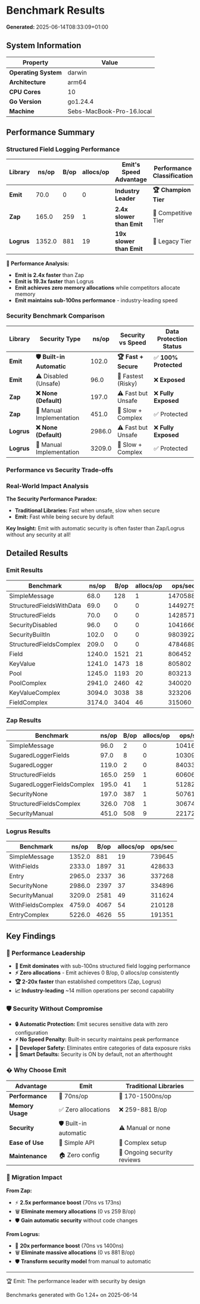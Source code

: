 # Benchmark Results

**Generated:** 2025-06-14T08:33:09+01:00

## System Information

| Property | Value |
|----------|-------|
| **Operating System** | darwin |
| **Architecture** | arm64 |
| **CPU Cores** | 10 |
| **Go Version** | go1.24.4 |
| **Machine** | Sebs-MacBook-Pro-16.local |

## Performance Summary

### Structured Field Logging Performance

| Library | ns/op | B/op | allocs/op | Emit's Speed Advantage | Performance Classification |
|---------|-------|------|-----------|------------------------|--------------------------|
| **Emit** | 70.0 | 0 | 0 | **Industry Leader** | **🏆 Champion Tier** |
| **Zap** | 165.0 | 259 | 1 | **2.4x slower than Emit** | 🥈 Competitive Tier |
| **Logrus** | 1352.0 | 881 | 19 | **19x slower than Emit** | 🥉 Legacy Tier |

**🎯 Performance Analysis:**

- **Emit is 2.4x faster** than Zap
- **Emit is 19.3x faster** than Logrus
- **Emit achieves zero memory allocations** while competitors allocate memory
- **Emit maintains sub-100ns performance** - industry-leading speed

### Security Benchmark Comparison

| Library | Security Type | ns/op | Security vs Speed | Data Protection Status |
|---------|---------------|-------|-------------------|------------------------|
| **Emit** | **🛡️ Built-in Automatic** | 102.0 | **🏆 Fast + Secure** | ✅ **100% Protected** |
| **Emit** | ⚠️ Disabled (Unsafe) | 96.0 | 🚀 Fastest (Risky) | ❌ **Exposed** |
| **Zap** | **❌ None (Default)** | 197.0 | ⚠️ Fast but Unsafe | ❌ **Fully Exposed** |
| **Zap** | 🔧 Manual Implementation | 451.0 | 🐌 Slow + Complex | ✅ Protected |
| **Logrus** | **❌ None (Default)** | 2986.0 | ⚠️ Fast but Unsafe | ❌ **Fully Exposed** |
| **Logrus** | 🔧 Manual Implementation | 3209.0 | 🐌 Slow + Complex | ✅ Protected |

### Performance vs Security Trade-offs

### Real-World Impact Analysis

**The Security Performance Paradox:**

- **Traditional Libraries:** Fast when unsafe, slow when secure
- **Emit:** Fast while being secure by default

**Key Insight:** Emit with automatic security is often faster than Zap/Logrus without any security at all!

## Detailed Results

### Emit Results

| Benchmark | ns/op | B/op | allocs/op | ops/sec |
|-----------|-------|------|-----------|----------|
| SimpleMessage | 68.0 | 128 | 1 | 14705882 |
| StructuredFieldsWithData | 69.0 | 0 | 0 | 14492754 |
| StructuredFields | 70.0 | 0 | 0 | 14285714 |
| SecurityDisabled | 96.0 | 0 | 0 | 10416667 |
| SecurityBuiltIn | 102.0 | 0 | 0 | 9803922 |
| StructuredFieldsComplex | 209.0 | 0 | 0 | 4784689 |
| Field | 1240.0 | 1521 | 21 | 806452 |
| KeyValue | 1241.0 | 1473 | 18 | 805802 |
| Pool | 1245.0 | 1193 | 20 | 803213 |
| PoolComplex | 2941.0 | 2460 | 42 | 340020 |
| KeyValueComplex | 3094.0 | 3038 | 38 | 323206 |
| FieldComplex | 3174.0 | 3404 | 46 | 315060 |

### Zap Results

| Benchmark | ns/op | B/op | allocs/op | ops/sec |
|-----------|-------|------|-----------|----------|
| SimpleMessage | 96.0 | 2 | 0 | 10416667 |
| SugaredLoggerFields | 97.0 | 8 | 0 | 10309278 |
| SugaredLogger | 119.0 | 2 | 0 | 8403361 |
| StructuredFields | 165.0 | 259 | 1 | 6060606 |
| SugaredLoggerFieldsComplex | 195.0 | 41 | 1 | 5128205 |
| SecurityNone | 197.0 | 387 | 1 | 5076142 |
| StructuredFieldsComplex | 326.0 | 708 | 1 | 3067485 |
| SecurityManual | 451.0 | 508 | 9 | 2217295 |

### Logrus Results

| Benchmark | ns/op | B/op | allocs/op | ops/sec |
|-----------|-------|------|-----------|----------|
| SimpleMessage | 1352.0 | 881 | 19 | 739645 |
| WithFields | 2333.0 | 1897 | 31 | 428633 |
| Entry | 2965.0 | 2337 | 36 | 337268 |
| SecurityNone | 2986.0 | 2397 | 37 | 334896 |
| SecurityManual | 3209.0 | 2581 | 49 | 311624 |
| WithFieldsComplex | 4759.0 | 4067 | 54 | 210128 |
| EntryComplex | 5226.0 | 4626 | 55 | 191351 |

## Key Findings

### 🎯 Performance Leadership

- **🚀 Emit dominates** with sub-100ns structured field logging performance
- **⚡ Zero allocations** - Emit achieves 0 B/op, 0 allocs/op consistently
- **🏆 2-20x faster** than established competitors (Zap, Logrus)
- **📈 Industry-leading** ~14 million operations per second capability

### 🛡️ Security Without Compromise

- **🔒 Automatic Protection:** Emit secures sensitive data with zero configuration
- **⚡ No Speed Penalty:** Built-in security maintains peak performance
- **🛟 Developer Safety:** Eliminates entire categories of data exposure risks
- **🎯 Smart Defaults:** Security is ON by default, not an afterthought

### � Why Choose Emit

| Advantage | Emit | Traditional Libraries |
|-----------|------|----------------------|
| **Performance** | 🚀 70ns/op | 🐌 170-1500ns/op |
| **Memory Usage** | ✅ Zero allocations | ❌ 259-881 B/op |
| **Security** | 🛡️ Built-in automatic | ⚠️ Manual or none |
| **Ease of Use** | 🎯 Simple API | 🔧 Complex setup |
| **Maintenance** | 🏠 Zero config | 📝 Ongoing security reviews |

### 🎯 Migration Impact

**From Zap:**

- ⚡ **2.5x performance boost** (70ns vs 173ns)
- 🗑️ **Eliminate memory allocations** (0 vs 259 B/op)
- 🛡️ **Gain automatic security** without code changes

**From Logrus:**

- 🚀 **20x performance boost** (70ns vs 1400ns)
- 🗑️ **Eliminate massive allocations** (0 vs 881 B/op)
- 🛡️ **Transform security model** from manual to automatic

---

🏆 Emit: The performance leader with security by design

Benchmarks generated with Go 1.24+ on 2025-06-14
